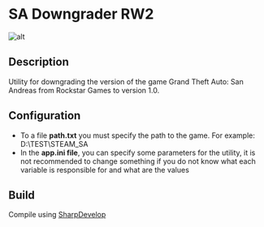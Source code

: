 # SA Downgrader RW2
![alt](https://image.jimcdn.com/app/cms/image/transf/dimension=117x10000:format=png/path/s876f79fd6a5f4193/image/i1971da86cd486af0/version/1610909548/image.png)
## Description
Utility for downgrading the version of the game Grand Theft Auto: San Andreas from Rockstar Games to version 1.0.
## Configuration
* To a file **path.txt** you must specify the path to the game. For example: D:\TEST\STEAM_SA
* In the **app.ini file**, you can specify some parameters for the utility, it is not recommended to change something if you do not know what each variable is responsible for and what are the values
## Build
Compile using [SharpDevelop](https://sourceforge.net/projects/sharpdevelop/)
